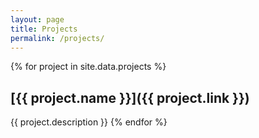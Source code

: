 ```yaml
---
layout: page
title: Projects
permalink: /projects/
---
```


{% for project in site.data.projects %}
## [{{ project.name }}]({{ project.link }})
{{ project.description }}
{% endfor %}
